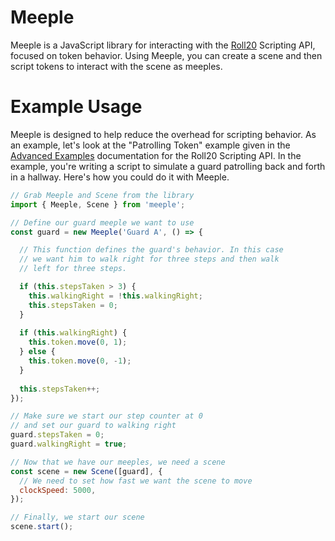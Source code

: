 # Meeple

Meeple is a JavaScript library for interacting with the [Roll20](https://roll20.net/) Scripting API, focused on token behavior. Using Meeple, you can create a scene and then script tokens to interact with the scene as meeples.

# Example Usage
Meeple is designed to help reduce the overhead for scripting behavior. As an example, let's look at the "Patrolling Token" example given in the [Advanced Examples](https://wiki.roll20.net/API:Advanced_Examples) documentation for the Roll20 Scripting API. In the example, you're writing a script to simulate a guard patrolling back and forth in a hallway. Here's how you could do it with Meeple.

```JavaScript
// Grab Meeple and Scene from the library
import { Meeple, Scene } from 'meeple';

// Define our guard meeple we want to use
const guard = new Meeple('Guard A', () => {

  // This function defines the guard's behavior. In this case
  // we want him to walk right for three steps and then walk
  // left for three steps.

  if (this.stepsTaken > 3) {
    this.walkingRight = !this.walkingRight;
    this.stepsTaken = 0;
  }
  
  if (this.walkingRight) {
    this.token.move(0, 1);
  } else {
    this.token.move(0, -1);
  }
  
  this.stepsTaken++;
});

// Make sure we start our step counter at 0
// and set our guard to walking right
guard.stepsTaken = 0;
guard.walkingRight = true;

// Now that we have our meeples, we need a scene
const scene = new Scene([guard], {
  // We need to set how fast we want the scene to move
  clockSpeed: 5000,
});

// Finally, we start our scene
scene.start();
```
